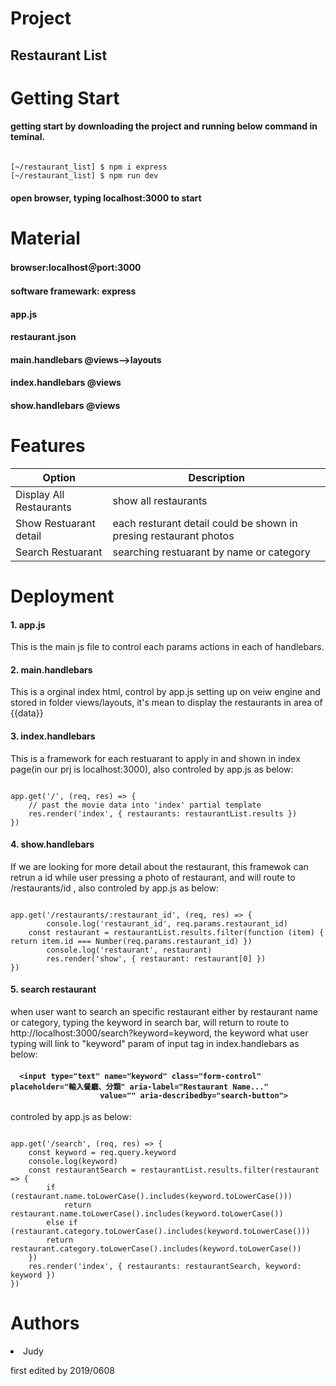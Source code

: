 # Project
<h2>Restaurant List</h2>

# Getting Start
<h4>getting start by downloading the project and running below command in teminal.</h4>
<pre><code>
[~/restaurant_list] $ npm i express
[~/restaurant_list] $ npm run dev
</pre></code>
<h4>open browser, typing localhost:3000 to start </h4>

# Material
<h4>browser:localhost＠port:3000</h4>
<h4>software framewark: express</h4>
<h4>app.js</h4>
<h4>restaurant.json</h4>
<h4>main.handlebars @views-->layouts</h4>
<h4>index.handlebars @views</h4> 
<h4>show.handlebars @views</h4>
    



# Features
<table>
<thead>
<tr>
<th>Option</th>
<th>Description</th>
</tr>
</thead>
<tbody>
<tr>
<td>Display All Restaurants </td>
<td>show all restaurants</td>
</tr>
<tr>
<td>Show Restuarant detail </td>
<td>each resturant detail could be shown in presing restaurant photos</td>
</tr>
<tr>
<td>Search Restuarant</td>
<td>searching restuarant by name or category</td>
</tr>
</tbody>
</table>



# Deployment

  <p><h4>1. app.js</h4></p> <p>This is the main js file to control each params actions in each of handlebars.</p>
  <p><h4>2. main.handlebars</h4></p> <p>This is a orginal index html, control by app.js setting up on veiw engine and stored in folder       views/layouts, it's mean to display the restaurants in area of {{data}} </p>
  <p><h4>3. index.handlebars</h4></p> <p>This is a framework for each restuarant to apply in and shown in index page(in our prj is localhost:3000), also controled by app.js as below:  </p>
<pre><code>
app.get('/', (req, res) => {
	// past the movie data into 'index' partial template
	res.render('index', { restaurants: restaurantList.results })
})
</code></pre> 

<p><h4>4. show.handlebars</h4></p> <p>If we are looking for more detail about the restaurant, this framewok can retrun a id while user pressing a photo of restaurant, and will route to /restaurants/id , also controled by app.js as below:  </p>
<pre><code>
app.get('/restaurants/:restaurant_id', (req, res) => {
		console.log('restaurant_id', req.params.restaurant_id)
	const restaurant = restaurantList.results.filter(function (item) { return item.id === Number(req.params.restaurant_id) })
		console.log('restaurant', restaurant)
		res.render('show', { restaurant: restaurant[0] })
})
</code></pre> 

<p><h4>5. search restaurant</h4></p> <p> when user want to search an specific restaurant either by restaurant name or category, typing the keyword in search bar, will return to route to http://localhost:3000/search?keyword=keyword, the keyword what user typing will link to "keyword" param of input tag in index.handlebars as below:</P>
<h4>  
			
      <input type="text" name="keyword" class="form-control" placeholder="輸入餐廳、分類" aria-label="Restaurant Name..."
						value="" aria-describedby="search-button">
</h4>
  
 <p>controled by app.js as below:  </p>
  <pre><code>
app.get('/search', (req, res) => {
	const keyword = req.query.keyword
	console.log(keyword)
	const restaurantSearch = restaurantList.results.filter(restaurant => {
		if (restaurant.name.toLowerCase().includes(keyword.toLowerCase()))
			return restaurant.name.toLowerCase().includes(keyword.toLowerCase())
		else if (restaurant.category.toLowerCase().includes(keyword.toLowerCase())) 
		return restaurant.category.toLowerCase().includes(keyword.toLowerCase()) 
	})
	res.render('index', { restaurants: restaurantSearch, keyword: keyword })
})
</code></pre> 

# Authors
  <li>Judy</li> <p>first edited by 2019/0608</p>


